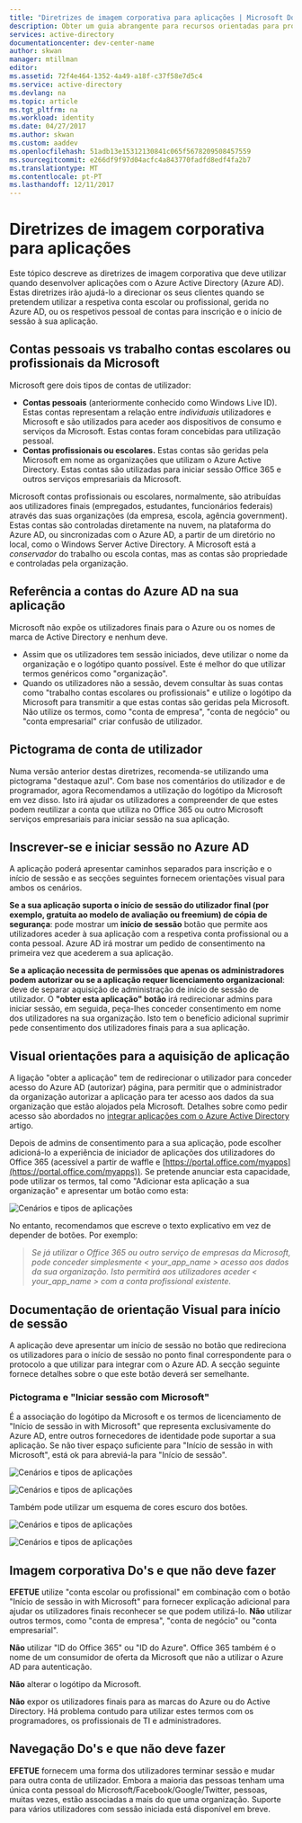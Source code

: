```yaml
---
title: "Diretrizes de imagem corporativa para aplicações | Microsoft Docs"
description: Obter um guia abrangente para recursos orientadas para programadores do Azure Active Directory
services: active-directory
documentationcenter: dev-center-name
author: skwan
manager: mtillman
editor: 
ms.assetid: 72f4e464-1352-4a49-a18f-c37f58e7d5c4
ms.service: active-directory
ms.devlang: na
ms.topic: article
ms.tgt_pltfrm: na
ms.workload: identity
ms.date: 04/27/2017
ms.author: skwan
ms.custom: aaddev
ms.openlocfilehash: 51adb13e15312130841c065f5678209508457559
ms.sourcegitcommit: e266df9f97d04acfc4a843770fadfd8edf4fa2b7
ms.translationtype: MT
ms.contentlocale: pt-PT
ms.lasthandoff: 12/11/2017
---
```

# <a name="branding-guidelines-for-applications"></a>Diretrizes de imagem corporativa para aplicações
Este tópico descreve as diretrizes de imagem corporativa que deve utilizar quando desenvolver aplicações com o Azure Active Directory (Azure AD). Estas diretrizes irão ajudá-lo a direcionar os seus clientes quando se pretendem utilizar a respetiva conta escolar ou profissional, gerida no Azure AD, ou os respetivos pessoal de contas para inscrição e o início de sessão à sua aplicação.

## <a name="personal-accounts-vs-work-or-school-accounts-from-microsoft"></a>Contas pessoais vs trabalho contas escolares ou profissionais da Microsoft
Microsoft gere dois tipos de contas de utilizador:

* **Contas pessoais** (anteriormente conhecido como Windows Live ID). Estas contas representam a relação entre *individuais* utilizadores e Microsoft e são utilizados para aceder aos dispositivos de consumo e serviços da Microsoft. Estas contas foram concebidas para utilização pessoal.
* **Contas profissionais ou escolares.** Estas contas são geridas pela Microsoft em nome as organizações que utilizam o Azure Active Directory. Estas contas são utilizadas para iniciar sessão Office 365 e outros serviços empresariais da Microsoft.

Microsoft contas profissionais ou escolares, normalmente, são atribuídas aos utilizadores finais (empregados, estudantes, funcionários federais) através das suas organizações (da empresa, escola, agência government). Estas contas são controladas diretamente na nuvem, na plataforma do Azure AD, ou sincronizadas com o Azure AD, a partir de um diretório no local, como o Windows Server Active Directory. A Microsoft está a *conservador* do trabalho ou escola contas, mas as contas são propriedade e controladas pela organização.

## <a name="referring-to-azure-ad-accounts-in-your-application"></a>Referência a contas do Azure AD na sua aplicação
Microsoft não expõe os utilizadores finais para o Azure ou os nomes de marca de Active Directory e nenhum deve.

* Assim que os utilizadores tem sessão iniciados, deve utilizar o nome da organização e o logótipo quanto possível. Este é melhor do que utilizar termos genéricos como "organização".
* Quando os utilizadores não a sessão, devem consultar às suas contas como "trabalho contas escolares ou profissionais" e utilize o logótipo da Microsoft para transmitir a que estas contas são geridas pela Microsoft. Não utilize os termos, como "conta de empresa", "conta de negócio" ou "conta empresarial" criar confusão de utilizador.

## <a name="user-account-pictogram"></a>Pictograma de conta de utilizador
Numa versão anterior destas diretrizes, recomenda-se utilizando uma pictograma "destaque azul". Com base nos comentários do utilizador e de programador, agora Recomendamos a utilização do logótipo da Microsoft em vez disso. Isto irá ajudar os utilizadores a compreender de que estes podem reutilizar a conta que utiliza no Office 365 ou outro Microsoft serviços empresariais para iniciar sessão na sua aplicação.

## <a name="signing-up-and-signing-in-with-azure-ad"></a>Inscrever-se e iniciar sessão no Azure AD
A aplicação poderá apresentar caminhos separados para inscrição e o início de sessão e as secções seguintes fornecem orientações visual para ambos os cenários.

**Se a sua aplicação suporta o início de sessão do utilizador final (por exemplo, gratuita ao modelo de avaliação ou freemium) de cópia de segurança**: pode mostrar um **início de sessão** botão que permite aos utilizadores aceder à sua aplicação com a respetiva conta profissional ou a conta pessoal. Azure AD irá mostrar um pedido de consentimento na primeira vez que acederem a sua aplicação.

**Se a aplicação necessita de permissões que apenas os administradores podem autorizar ou se a aplicação requer licenciamento organizacional**: deve de separar aquisição de administração de início de sessão de utilizador. O **"obter esta aplicação" botão** irá redirecionar admins para iniciar sessão, em seguida, peça-lhes conceder consentimento em nome dos utilizadores na sua organização. Isto tem o benefício adicional suprimir pede consentimento dos utilizadores finais para a sua aplicação.

## <a name="visual-guidance-for-app-acquisition"></a>Visual orientações para a aquisição de aplicação
A ligação "obter a aplicação" tem de redirecionar o utilizador para conceder acesso do Azure AD (autorizar) página, para permitir que o administrador da organização autorizar a aplicação para ter acesso aos dados da sua organização que estão alojados pela Microsoft. Detalhes sobre como pedir acesso são abordados no [integrar aplicações com o Azure Active Directory](active-directory-integrating-applications.md) artigo.

Depois de admins de consentimento para a sua aplicação, pode escolher adicioná-lo a experiência de iniciador de aplicações dos utilizadores do Office 365 (acessível a partir de waffle e [https://portal.office.com/myapps](https://portal.office.com/myapps)). Se pretende anunciar esta capacidade, pode utilizar os termos, tal como "Adicionar esta aplicação a sua organização" e apresentar um botão como esta:

![Cenários e tipos de aplicações](./media/active-directory-branding-guidelines/add-to-my-org.png)

No entanto, recomendamos que escreve o texto explicativo em vez de depender de botões. Por exemplo:

> *Se já utilizar o Office 365 ou outro serviço de empresas da Microsoft, pode conceder simplesmente < your_app_name > acesso aos dados da sua organização. Isto permitirá aos utilizadores aceder < your_app_name > com a conta profissional existente.*
> 
> 

## <a name="visual-guidance-for-sign-in"></a>Documentação de orientação Visual para início de sessão
A aplicação deve apresentar um início de sessão no botão que redireciona os utilizadores para o início de sessão no ponto final correspondente para o protocolo a que utilizar para integrar com o Azure AD. A secção seguinte fornece detalhes sobre o que este botão deverá ser semelhante.

### <a name="pictogram-and-sign-in-with-microsoft"></a>Pictograma e "Iniciar sessão com Microsoft"
É a associação do logótipo da Microsoft e os termos de licenciamento de "Início de sessão in with Microsoft" que representa exclusivamente do Azure AD, entre outros fornecedores de identidade pode suportar a sua aplicação. Se não tiver espaço suficiente para "Início de sessão in with Microsoft", está ok para abreviá-la para "Início de sessão".

![Cenários e tipos de aplicações](./media/active-directory-branding-guidelines/sign-in-with-microsoft-light.png)

![Cenários e tipos de aplicações](./media/active-directory-branding-guidelines/sign-in-light.png)

Também pode utilizar um esquema de cores escuro dos botões.

![Cenários e tipos de aplicações](./media/active-directory-branding-guidelines/sign-in-with-microsoft-dark.png)

![Cenários e tipos de aplicações](./media/active-directory-branding-guidelines/sign-in-dark.png)

## <a name="branding-dos-and-donts"></a>Imagem corporativa Do's e que não deve fazer
**EFETUE** utilize "conta escolar ou profissional" em combinação com o botão "Início de sessão in with Microsoft" para fornecer explicação adicional para ajudar os utilizadores finais reconhecer se que podem utilizá-lo. **Não** utilizar outros termos, como "conta de empresa", "conta de negócio" ou "conta empresarial".

**Não** utilizar "ID do Office 365" ou "ID do Azure". Office 365 também é o nome de um consumidor de oferta da Microsoft que não a utilizar o Azure AD para autenticação.

**Não** alterar o logótipo da Microsoft.

**Não** expor os utilizadores finais para as marcas do Azure ou do Active Directory. Há problema contudo para utilizar estes termos com os programadores, os profissionais de TI e administradores.

## <a name="navigation-dos-and-donts"></a>Navegação Do's e que não deve fazer
**EFETUE** fornecem uma forma dos utilizadores terminar sessão e mudar para outra conta de utilizador. Embora a maioria das pessoas tenham uma única conta pessoal do Microsoft/Facebook/Google/Twitter, pessoas, muitas vezes, estão associadas a mais do que uma organização. Suporte para vários utilizadores com sessão iniciada está disponível em breve.

